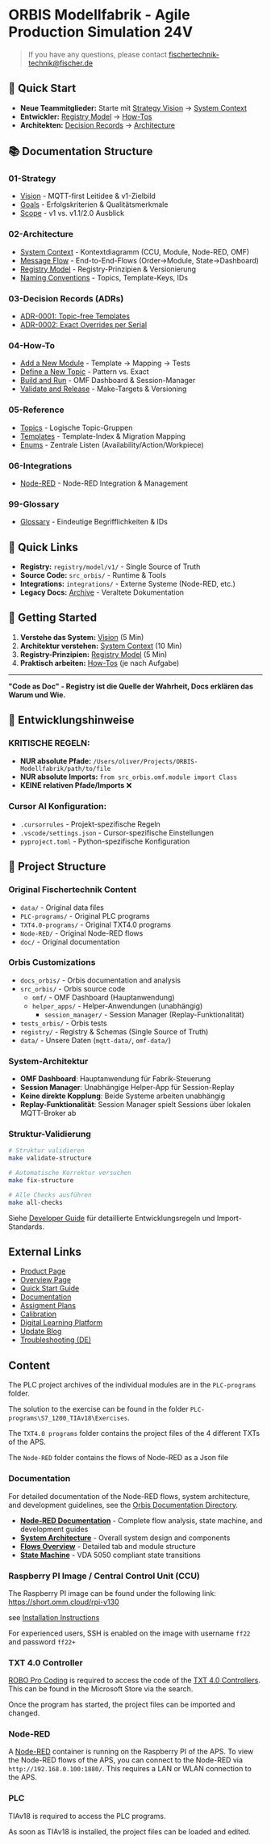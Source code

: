# ORBIS Modellfabrik - Agile Production Simulation 24V
>If you have any questions, please contact fischertechnik-technik@fischer.de

## 🎯 Quick Start

- **Neue Teammitglieder:** Starte mit [Strategy Vision](docs_orbis/01-strategy/vision.md) → [System Context](docs_orbis/02-architecture/system-context.md)
- **Entwickler:** [Registry Model](docs_orbis/02-architecture/registry-model.md) → [How-Tos](docs_orbis/04-howto/)
- **Architekten:** [Decision Records](docs_orbis/03-decision-records/) → [Architecture](docs_orbis/02-architecture/)

## 📚 Documentation Structure

### 01-Strategy
- [Vision](docs_orbis/01-strategy/vision.md) - MQTT-first Leitidee & v1-Zielbild
- [Goals](docs_orbis/01-strategy/goals.md) - Erfolgskriterien & Qualitätsmerkmale
- [Scope](docs_orbis/01-strategy/scope.md) - v1 vs. v1.1/2.0 Ausblick

### 02-Architecture
- [System Context](docs_orbis/02-architecture/system-context.md) - Kontextdiagramm (CCU, Module, Node-RED, OMF)
- [Message Flow](docs_orbis/02-architecture/message-flow.md) - End-to-End-Flows (Order→Module, State→Dashboard)
- [Registry Model](docs_orbis/02-architecture/registry-model.md) - Registry-Prinzipien & Versionierung
- [Naming Conventions](docs_orbis/02-architecture/naming-conventions.md) - Topics, Template-Keys, IDs

### 03-Decision Records (ADRs)
- [ADR-0001: Topic-free Templates](docs_orbis/03-decision-records/ADR-0001-registry-topic-free-templates.md)
- [ADR-0002: Exact Overrides per Serial](docs_orbis/03-decision-records/ADR-0002-exact-overrides-per-serial.md)

### 04-How-To
- [Add a New Module](docs_orbis/04-howto/add-a-new-module.md) - Template → Mapping → Tests
- [Define a New Topic](docs_orbis/04-howto/define-a-new-topic.md) - Pattern vs. Exact
- [Build and Run](docs_orbis/04-howto/build-and-run.md) - OMF Dashboard & Session-Manager
- [Validate and Release](docs_orbis/04-howto/validate-and-release.md) - Make-Targets & Versioning

### 05-Reference
- [Topics](docs_orbis/05-reference/topics.md) - Logische Topic-Gruppen
- [Templates](docs_orbis/05-reference/templates.md) - Template-Index & Migration Mapping
- [Enums](docs_orbis/05-reference/enums.md) - Zentrale Listen (Availability/Action/Workpiece)

### 06-Integrations
- [Node-RED](docs_orbis/06-integrations/node-red/) - Node-RED Integration & Management

### 99-Glossary
- [Glossary](docs_orbis/99-glossary.md) - Eindeutige Begrifflichkeiten & IDs

## 🔗 Quick Links

- **Registry:** `registry/model/v1/` - Single Source of Truth
- **Source Code:** `src_orbis/` - Runtime & Tools
- **Integrations:** `integrations/` - Externe Systeme (Node-RED, etc.)
- **Legacy Docs:** [Archive](docs_orbis/archive/) - Veraltete Dokumentation

## 🚀 Getting Started

1. **Verstehe das System:** [Vision](docs_orbis/01-strategy/vision.md) (5 Min)
2. **Architektur verstehen:** [System Context](docs_orbis/02-architecture/system-context.md) (10 Min)
3. **Registry-Prinzipien:** [Registry Model](docs_orbis/02-architecture/registry-model.md) (5 Min)
4. **Praktisch arbeiten:** [How-Tos](docs_orbis/04-howto/) (je nach Aufgabe)

---

**"Code as Doc" - Registry ist die Quelle der Wahrheit, Docs erklären das Warum und Wie.**

## 🎯 Entwicklungshinweise

### **KRITISCHE REGELN:**
- **NUR absolute Pfade:** `/Users/oliver/Projects/ORBIS-Modellfabrik/path/to/file`
- **NUR absolute Imports:** `from src_orbis.omf.module import Class`
- **KEINE relativen Pfade/Imports** ❌

### **Cursor AI Konfiguration:**
- `.cursorrules` - Projekt-spezifische Regeln
- `.vscode/settings.json` - Cursor-spezifische Einstellungen
- `pyproject.toml` - Python-spezifische Konfiguration

## 📁 Project Structure

### Original Fischertechnik Content
- `data/` - Original data files
- `PLC-programs/` - Original PLC programs  
- `TXT4.0-programs/` - Original TXT4.0 programs
- `Node-RED/` - Original Node-RED flows
- `doc/` - Original documentation

### Orbis Customizations
- `docs_orbis/` - Orbis documentation and analysis
- `src_orbis/` - Orbis source code
  - `omf/` - OMF Dashboard (Hauptanwendung)
  - `helper_apps/` - Helper-Anwendungen (unabhängig)
    - `session_manager/` - Session Manager (Replay-Funktionalität)
- `tests_orbis/` - Orbis tests
- `registry/` - Registry & Schemas (Single Source of Truth)
- `data/` - Unsere Daten (`mqtt-data/`, `omf-data/`)

### System-Architektur
- **OMF Dashboard**: Hauptanwendung für Fabrik-Steuerung
- **Session Manager**: Unabhängige Helper-App für Session-Replay
- **Keine direkte Kopplung**: Beide Systeme arbeiten unabhängig
- **Replay-Funktionalität**: Session Manager spielt Sessions über lokalen MQTT-Broker ab

### Struktur-Validierung
```bash
# Struktur validieren
make validate-structure

# Automatische Korrektur versuchen
make fix-structure

# Alle Checks ausführen
make all-checks
```

Siehe [Developer Guide](docs_orbis/developer_guide) für detaillierte Entwicklungsregeln und Import-Standards.

## External Links
- [Product Page](https://www.fischertechnik.de/en/products/industry-and-universities/training-models/569289-agile-production-simulation-24v)
- [Overview Page](https://www.fischertechnik.de/en/industry-and-universities/technical-documents/simulate/agile-production-simulation#overview)
- [Quick Start Guide](https://www.fischertechnik.de/-/media/fischertechnik/rebrush/industrie-und-hochschulen/technische-dokumente/agile-production-simulation/en/quick-start-guide-agile-production-simulation_en.pdf)
- [Documentation](https://www.fischertechnik.de/-/media/fischertechnik/rebrush/industrie-und-hochschulen/technische-dokumente/agile-production-simulation/en/documentation_aps_en-0424.pdf)
- [Assigment Plans](https://www.fischertechnik.de/-/media/fischertechnik/rebrush/industrie-und-hochschulen/technische-dokumente/agile-production-simulation/en/assignmentplans_aps_en.pdf)
- [Calibration](https://www.fischertechnik.de/-/media/fischertechnik/rebrush/industrie-und-hochschulen/technische-dokumente/agile-production-simulation/en/calibration-en.zip)
- [Digital Learning Platform](https://www.fischertechnik-digital-learning-platform.de/)
- [Update Blog](https://www.fischertechnik.de/en/industry-and-universities/technical-documents/simulate/agile-production-simulation/update-blog)
- [Troubleshooting (DE)](https://www.fischertechnik.de/-/media/fischertechnik/rebrush/industrie-und-hochschulen/technische-dokumente/agile-production-simulation/de/fehlersuche_aps_de.pdf)

## Content

The PLC project archives of the individual modules are in the `PLC-programs` folder.

The solution to the exercise can be found in the folder `PLC-programs\S7_1200_TIAv18\Exercises`.

The `TXT4.0 programs` folder contains the project files of the 4 different TXTs of the APS.

The `Node-RED` folder contains the flows of Node-RED as a Json file

### Documentation

For detailed documentation of the Node-RED flows, system architecture, and development guidelines, see the [Orbis Documentation Directory](./docs_orbis/).

- **[Node-RED Documentation](./docs_orbis/node-red/)** - Complete flow analysis, state machine, and development guides
- **[System Architecture](./docs_orbis/node-red/architecture.md)** - Overall system design and components
- **[Flows Overview](./docs_orbis/node-red/flows-overview.md)** - Detailed tab and module structure
- **[State Machine](./docs_orbis/node-red/state-machine.md)** - VDA 5050 compliant state transitions


### Raspberry PI Image / Central Control Unit (CCU)

The Raspberry PI image can be found under the following link: https://short.omm.cloud/rpi-v130

see [Installation Instructions](RPI_Image.md)

For experienced users, SSH is enabled on the image with username `ff22` and password `ff22+`

### TXT 4.0 Controller

[ROBO Pro Coding](https://www.fischertechnik.de/de-de/industrie-und-hochschulen/apps) is required to access the code of the [TXT 4.0 Controllers](https://www.fischertechnik.de/txt40controller). This can be found in the Microsoft Store via the search.

Once the program has started, the project files can be imported and changed.

### Node-RED

A [Node-RED](https://nodered.org/) container is running on the Raspberry PI of the APS. To view the Node-RED flows of the APS, you can connect to the Node-RED via `http://192.168.0.100:1880/`. This requires a LAN or WLAN connection to the APS.

### PLC

TIAv18 is required to access the PLC programs.

As soon as TIAv18 is installed, the project files can be loaded and edited.

